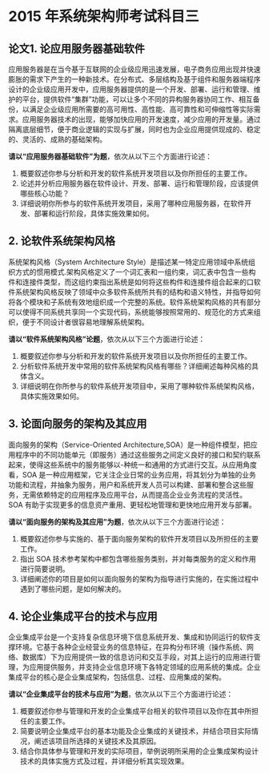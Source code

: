 # 2015 年系统架构师考试科目三

## 论文1. 论应用服务器基础软件
应用服务器是在当今基于互联网的企业级应用迅速发展，电子商务应用出现并快速膨胀的需求下产生的一种新技术。在分布式、多层结构及基于组件和服务器端程序设计的企业级应用开发中，应用服务器提供的是一个开发、部署、运行和管理、维护的平台，提供软件“集群”功能，可以让多个不同的异构服务器协同工作、相互备份，以满足企业级应用所需要的高可用性、高性能、高可靠性和可伸缩性等实际需求。应用服务器技术的出现，能够加快应用的开发速度，减少应用的开发量。通过隔离底层细节，便于商业逻辑的实现与扩展，同时也为企业应用提供现成的、稳定的、灵活的、成熟的基础架构。

**请以“应用服务器基础软件”为题**，依次从以下三个方面进行论述：
1. 概要叙述你参与分析和开发的软件系统开发项目以及你所担任的主要工作。
2. 论述并分析应用服务器在软件设计、开发、部署、运行和管理阶段，应该提供哪些核心功能？
3. 详细说明你所参与的软件系统开发项目，采用了哪种应用服务器，在软件开发、部署和运行阶段，具体实施效果如何。

## 2. 论软件系统架构风格
系统架构风格（System Architecture Style）是描述某一特定应用领域中系统组织方式的惯用模式.架构风格定义了一个词汇表和一组约束，词汇表中包含一些构件和连接件类型，而这组约束指出系统是如何将这些构件和连接件组合起来的口软件系统架构风格反映了领域中众多软件系统所共有的结构和语义特性，并指导如何将各个模块和子系统有效地组织成一个完整的系统。软件系统架构风格的共有部分可以使得不同系统共享同一个实现代码，系统能够按照常用的、规范化的方式来组织，便于不同设计者很容易地理解系统架构。

**请以“软件系统架构风格”论题**，依次从以下三个方面进行论述：
1. 概要叙述你参与分析和开发的软件系统开发项目以及你所担任的主要工作。
2. 分析软件系统开发中常用的软件系统架构风格有哪些？详细阐述每种风格的具体含义。
3. 详细说明在你所参与的软件系统开发项目中，采用了哪种软件系统架构风格，具体实施效果如何。

## 3. 论面向服务的架构及其应用
面向服务的架构（Service-Oriented Architecture,SOA）是一种组件模型，把应用程序中的不同功能单元（即服务）通过这些服务之间定义良好的接口和契约联系起来，使得这些系统中的服务能够以-种统一和通用的方式进行交互。从应用角度看，SOA 是一种应用框架，它关注企业日常的业务应用，将其划分为单独的业务功能和流程，并抽象为服务，用户和系统开发人员可以构建、部署和整合这些服务，无需依赖特定的应用程序及应用平台，从而提高企业业务流程的灵活性。SOA 有助于实现更多的信息资产重用、更轻松地管理和更快地应用开发与部署。

**请以“面向服务的架构及其应用”为题**，依次从以下三个方面进行论述：
1. 概要叙述你参与实施的、基于面向服务架构的软件开发项目以及所担任的主要工作。
2. 指出 SOA 技术参考架构中都包含哪些服务类别，并对每类服务的定义和作用进行简要说明。
3. 详细阐述你的项目是如何以面向服务的架构为指导进行实施的，在实施过程中遇到了哪些问题，是如何解决的。

## 4. 论企业集成平台的技术与应用
企业集成平台是一个支持复杂信息环境下信息系统开发、集成和协同运行的软件支撑环境。它基于各种企业经营业务的信息特征，在异构分布环境（操作系统、网络、数据库）下为应用提供一致的信息访问和交互手段，对其上运行的应用进行管理，为应用提供服务，并支持企业信息环境下各特定领域的应用系统的集成。企业集成平台的核心是企业集成架构，包括信息、过程、应用集成的架构。

**请以“企业集成平台的技术与应用”为题**，依次从以下三个方面进行论述：
1. 概要叙述你参与管理和开发的企业集成平台相关的软件项目以及你在其中所担任的主要工作。
2. 简要说明企业集成平台的基本功能及企业集成的关键技术，并结合项目实际情况，阐述该项目所选择的关键技术及其原因。
3. 结合你具体参与管理和开发的实际项目，举例说明所采用的企业集成架构设计技术的具体实施方式及过程，并详细分析其实现效果。